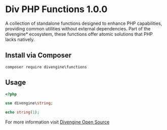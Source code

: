 # Div PHP Functions 1.0.0

A collection of standalone functions designed to enhance PHP capabilities, providing common utilities without external dependencies. Part of the divengine\* ecosystem, these functions offer atomic solutions that PHP lacks natively.

## Install via Composer

```shell
composer require divengine\functions
```

## Usage

```php
<?php

use divengine\string;

echo string(1);

```

For more information visit [Divengine Open Source](https://divengine.org)

